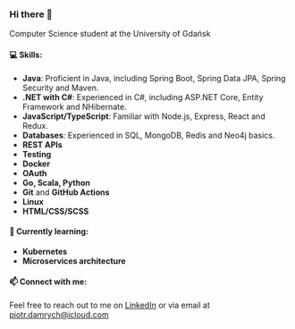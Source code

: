 ### Hi there 👋 
Computer Science student at the University of Gdańsk

#### 💻 Skills:
- **Java**: Proficient in Java, including Spring Boot, Spring Data JPA, Spring Security and Maven.
- **.NET with C#**: Experienced in C#, including ASP.NET Core, Entity Framework and NHibernate.
- **JavaScript/TypeScript**: Familiar with Node.js, Express, React and Redux.
- **Databases**: Experienced in SQL, MongoDB, Redis and Neo4j basics.
- **REST APIs**
- **Testing**
- **Docker**
- **OAuth**
- **Go, Scala, Python**
- **Git** and **GitHub Actions**
- **Linux**
- **HTML/CSS/SCSS**

#### 🌱 Currently learning:
- **Kubernetes**
- **Microservices architecture**

#### 📫 Connect with me:
Feel free to reach out to me on [LinkedIn](https://www.linkedin.com/in/piotr-damrych-146a1421a/) or via email at piotr.damrych@icloud.com

<!--
**piotrd22/piotrd22** is a ✨ _special_ ✨ repository because its `README.md` (this file) appears on your GitHub profile.

Here are some ideas to get you started:

- 🔭 I’m currently working on ...
- 🌱 I’m currently learning ...
- 👯 I’m looking to collaborate on ...
- 🤔 I’m looking for help with ...
- 💬 Ask me about ...
- 📫 How to reach me: ...
- 😄 Pronouns: ...
- ⚡ Fun fact: ...
-->
